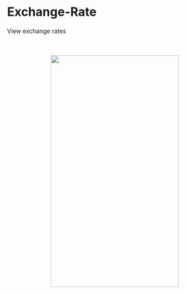 # Exchange-Rate
View exchange rates
<br/>
<br/>
<br/>
<p style="text-align:center;"><img src="https://user-images.githubusercontent.com/18110749/233790111-6431fbb2-cbc5-4857-bd14-e2fe61171c41.gif" width="300" height="540"/></p>
